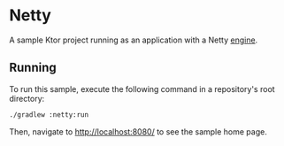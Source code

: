 # Netty

A sample Ktor project running as an application with a Netty [engine](https://ktor.io/docs/engines.html).

## Running

To run this sample, execute the following command in a repository's root directory:

```bash
./gradlew :netty:run
```
 
Then, navigate to [http://localhost:8080/](http://localhost:8080/) to see the sample home page. 
